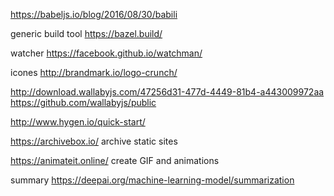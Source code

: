 https://babeljs.io/blog/2016/08/30/babili


generic build tool     https://bazel.build/

watcher  https://facebook.github.io/watchman/

icones  http://brandmark.io/logo-crunch/


http://download.wallabyjs.com/47256d31-477d-4449-81b4-a443009972aa
https://github.com/wallabyjs/public

http://www.hygen.io/quick-start/

https://archivebox.io/ archive static sites

https://animateit.online/ create GIF and animations

summary https://deepai.org/machine-learning-model/summarization
